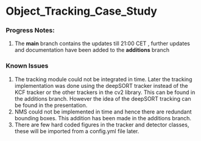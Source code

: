 # Object_Tracking_Case_Study

### Progress Notes: 
1. The **main** branch contains the updates till 21:00 CET , further updates and documentation have been added to the **additions** branch

### Known Issues

1. The tracking module could not be integrated in time. Later the tracking implementation was done using the deepSORT tracker instead of the KCF tracker or the other trackers in the cv2 library. This can be found in the additions branch. However the idea of the deepSORT tracking can be found in the presentation. 
2. NMS could not be implemented in time and hence there are redundant bounding boxes. This addition has been made in the additions branch.
3. There are few hard coded figures in the tracker and detector classes, these will be imported from a config.yml file later. 
